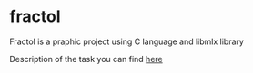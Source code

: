 # fractol

Fractol is a praphic project using C language and libmlx library

Description of the task you can find [here](./fractol.pdf)
